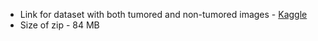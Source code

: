 - Link for dataset with both tumored and non-tumored images - [Kaggle](https://www.kaggle.com/datasets/ahmedhamada0/brain-tumor-detection)
- Size of zip - 84 MB

